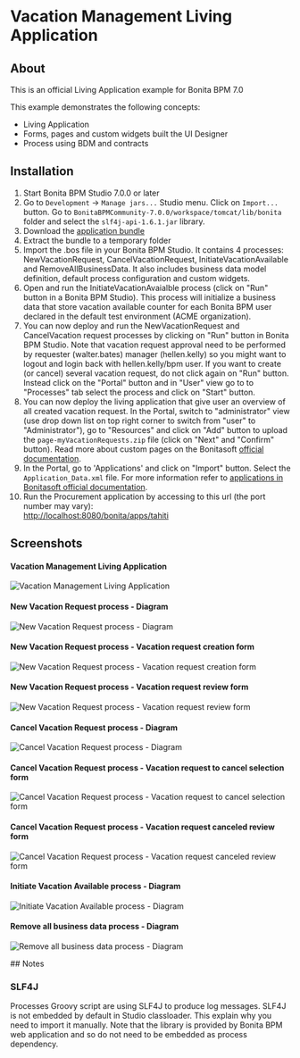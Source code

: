 # Vacation Management Living Application

## About
This is an official Living Application example for Bonita BPM 7.0

This example demonstrates the following concepts:
- Living Application
- Forms, pages and custom widgets built the UI Designer
- Process using BDM and contracts

## Installation

1. Start Bonita BPM Studio 7.0.0 or later
2. Go to `Development` -> `Manage jars...` Studio menu. Click on `Import...` button. Go to `BonitaBPMCommunity-7.0.0/workspace/tomcat/lib/bonita` folder and select the `slf4j-api-1.6.1.jar` library.
3. Download the <a href="https://github.com/Bonitasoft-Community/vacation-management-example/releases">application bundle</a>
4. Extract the bundle to a temporary folder
5. Import the .bos file in your Bonita BPM Studio. It contains 4 processes: NewVacationRequest, CancelVacationRequest, InitiateVacationAvailable and RemoveAllBusinessData. It also includes business data model definition, default process configuration and custom widgets.
6. Open and run the InitiateVacationAvaialble process (click on "Run" button in a Bonita BPM Studio). This process will initialize a business data that store vacation available counter for each Bonita BPM user declared in the default test environment (ACME organization).
7. You can now deploy and run the NewVacationRequest and CancelVacation request processes by clicking on "Run" button in Bonita BPM Studio. Note that vacation request approval need to be performed by requester (walter.bates) manager (hellen.kelly) so you might want to logout and login back with hellen.kelly/bpm user. If you want to create (or cancel) several vacation request, do not click again on "Run" button. Instead click on the "Portal" button and in "User" view go to to "Processes" tab select the process and click on "Start" button.
8. You can now deploy the living application that give user an overview of all created vacation request. In the Portal, switch to "administrator" view (use drop down list on top right corner to switch from "user" to "Administrator"), go to "Resources" and click on "Add" button to upload the `page-myVacationRequests.zip` file (click on "Next" and "Confirm" button). Read more about custom pages on the Bonitasoft <a href="http://documentation.bonitasoft.com/pages">official documentation</a>.
9. In the Portal, go to 'Applications' and click on "Import" button. Select the `Application_Data.xml` file. For more information refer to <a href="http://documentation.bonitasoft.com/applications-0">applications in Bonitasoft official documentation</a>.
10. Run the Procurement application by accessing to this url (the port number may vary):<br/><a href="http://localhost:8080/bonita/apps/procurement">http://localhost:8080/bonita/apps/tahiti</a> 

## Screenshots
#### Vacation Management Living Application
<img src="/screenshots/livingAppsMyVacationRequest.png?raw=true" alt="Vacation Management Living Application"/>

#### New Vacation Request process - Diagram
<img src="/screenshots/newVacationRequest.png?raw=true" alt="New Vacation Request process - Diagram"/>

#### New Vacation Request process - Vacation request creation form
<img src="/screenshots/formNewVacationRequestInstantiation.png?raw=true" alt="New Vacation Request process - Vacation request creation form"/>

#### New Vacation Request process - Vacation request review form
<img src="/screenshots/formReviewVacationRequest.png?raw=true" alt="New Vacation Request process - Vacation request review form"/>

#### Cancel Vacation Request process - Diagram
<img src="/screenshots/cancelVacationRequest.png?raw=true" alt="Cancel Vacation Request process - Diagram"/>

#### Cancel Vacation Request process - Vacation request to cancel selection form
<img src="/screenshots/formCancelVacationRequestInstantiation.png?raw=true" alt="Cancel Vacation Request process - Vacation request to cancel selection form"/>

#### Cancel Vacation Request process - Vacation request canceled review form
<img src="/screenshots/formReviewVacationRequestCancellation.png?raw=true" alt="Cancel Vacation Request process - Vacation request canceled review form"/>

#### Initiate Vacation Available process - Diagram
<img src="/screenshots/initiateVacationRequest.png?raw=true" alt="Initiate Vacation Available process - Diagram"/>

#### Remove all business data process - Diagram
<img src="/screenshots/initiateVacationRequest.png?raw=true" alt="Remove all business data process - Diagram"/>

## Notes

### SLF4J
Processes Groovy script are using SLF4J to produce log messages. SLF4J is not embedded by default in Studio classloader. This explain why you need to import it manually. Note that the library is provided by Bonita BPM web application and so do not need to be embedded as process dependency.
